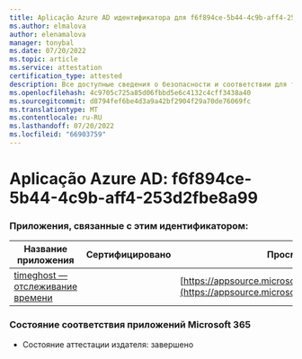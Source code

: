```yaml
---
title: Aplicação Azure AD идентификатора для f6f894ce-5b44-4c9b-aff4-253d2fbe8a99
ms.author: elmalova
author: elenamalova
manager: tonybal
ms.date: 07/20/2022
ms.topic: article
ms.service: attestation
certification_type: attested
description: Все доступные сведения о безопасности и соответствии для f6f894ce-5b44-4c9b-aff4-253d2fbe8a99.
ms.openlocfilehash: 4c9705c725a85d06fbbd5e6c4132c4cff3438a40
ms.sourcegitcommit: d8794fef6be4d3a9a42bf2904f29a70de76069fc
ms.translationtype: MT
ms.contentlocale: ru-RU
ms.lasthandoff: 07/20/2022
ms.locfileid: "66903759"
---
```

# <a name="azure-app-id-f6f894ce-5b44-4c9b-aff4-253d2fbe8a99"></a>Aplicação Azure AD: f6f894ce-5b44-4c9b-aff4-253d2fbe8a99


### <a name="apps-associated-with-this-id"></a>Приложения, связанные с этим идентификатором:
| **Название приложения** | **Сертифицировано** | **Просмотр в AppSource** |
|--------------|---------------|-----------------------|
| [timeghost — отслеживание времени](../forward/WA200001532.md) |  | [https://appsource.microsoft.com/product/office/WA200001532](https://appsource.microsoft.com/product/office/WA200001532) |

### <a name="microsoft-365-app-compliance-status"></a>Состояние соответствия приложений Microsoft 365
- Состояние аттестации издателя: завершено
